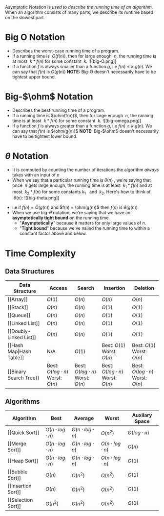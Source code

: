Asymptotic Notation is _used to describe the running time of an algorithm_. When an algorithm consists of many parts, we describe its runtime based on the slowest part.
# Big O Notation
* Describes the worst-case running time of a program.
* If a running time is ‍ $O(f(n))$, then for large enough ‍ $n$, the running time is at most ‍ $k*f(n)$ for some constant ‍ $k$.
![[big-O.png]]
* If a function $f$ is always smaller than a function $g$, i.e $f(n) \leq k.g(n)$. We can say that $f(n)$ is $O(g(n))$
**NOTE:** Big-O doesn't necessarily have to be tightest upper bound.
# Big-$\ohm$ Notation
* Describes the best running time of a program.
* If a running time is ‍$\ohm(f(n))$, then for large enough ‍ $n$, the running time is at least ‍ $k * f(n)$ for some constant ‍ $k$.
![[big-omega.png]]
* If a function $f$ is always greater than a function $g$, i.e $f(n) \geq k.g(n)$. We can say that $f(n)$ is $\ohm(g(n))$
**NOTE:** Big-$\ohm$ doesn't necessarily have to be tightest lower bound.
# $\theta$ Notation
- It is computed by counting the number of iterations the algorithm _always_ takes with an input of $n$
- When we say that a particular running time is ‍$\theta(n)$ , we're saying that once ‍ $n$ gets large enough, the running time is at least ‍ $k_1 * f(n)$ and at most ‍ $k_2 * f(n)$ for some constants $k_1$ ‍  and ‍ $k_2$. Here's how to think of ‍ $\theta(n)$:
 ![[big-theta.png]]
 * i.e if $f(n) = O(g(n))$ and $f(n) = \ohm(g(n))$ then $f(n)$ is $\theta(g(n))$ 
 * When we use big-$\theta$ notation, we're saying that we have an **asymptotically tight bound** on the running time.
	 * "**Asymptotically**" because it matters for only large values of $n$. 
	 * "**Tight bound**" because we've nailed the running time to within a constant factor above and below.   
# Time Complexity
## Data Structures
| Data Structure | Access | Search | Insertion | Deletion | 
|-|-|-|-|-|
| [[Array]] | $O(1)$ | $O(n)$ | $O(n)$ | $O(n)$ |
| [[Stack]] | $O(n)$ | $O(n)$ | $O(1)$ | $O(1)$ |
| [[Queue]] | $O(n)$ | $O(n)$ | $O(1)$ | $O(1)$ |
| [[Linked List]] | $O(n)$ | $O(n)$ | $O(1)$ | $O(1)$ |
| [[Doubly-Linked List]] | $O(n)$ | $O(n)$ | $O(1)$ | $O(1)$ |
| [[Hash Map\|Hash Table]] | N/A | $O(1)$ | Best: $O(1)$ <br> Worst: $O(n)$ | Best: $O(1)$ <br> Worst: $O(n)$ |
| [[Binary Search Tree]] | Best: $O(log \cdot n)$ <br> Worst: $O(n)$ | Best: $O(log \cdot n)$ <br> Worst: $O(n)$ | Best: $O(log \cdot n)$ <br> Worst: $O(n)$ |  Best: $O(log \cdot n)$ <br> Worst: $O(n)$ |
## Algorithms
| Algorithm | Best | Average | Worst | Auxilary Space | 
|-|-|-|-|-|
| [[Quick Sort]] | $O(n \cdot log \cdot n)$ | $O(n \cdot log \cdot n)$ | $O(n^2)$ | $O(log \cdot n)$ |
| [[Merge Sort]] | $O(n \cdot log \cdot n)$ | $O(n \cdot log \cdot n)$ | $O(n \cdot log \cdot n)$ | $O(n)$ |
| [[Heap Sort]] | $O(n \cdot log \cdot n)$ | $O(n \cdot log \cdot n)$ | $O(n \cdot log \cdot n)$ | $O(1)$ |
| [[Bubble Sort]] | $O(n)$ | $O(n^2)$ | $O(n^2)$ | $O(1)$ |
| [[Insertion Sort]] | $O(n)$ | $O(n^2)$ | $O(n^2)$ | $O(1)$ |
| [[Selection Sort]] | $O(n^2)$ | $O(n^2)$ | $O(n^2)$ | $O(1)$ |

